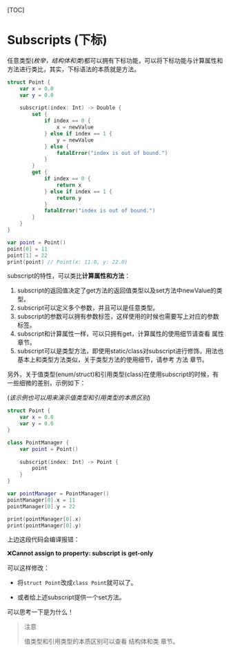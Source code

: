 [TOC]



# Subscripts (下标)

任意类型(*枚举，结构体和类*)都可以拥有下标功能，可以将下标功能与计算属性和方法进行类比，其实，下标语法的本质就是方法。

```swift
struct Point {
    var x = 0.0
    var y = 0.0
    
    subscript(index: Int) -> Double {
        set {
            if index == 0 {
                x = newValue
            } else if index == 1 {
                y = newValue
            } else {
                fatalError("index is out of bound.")
            }
        }
        get {
            if index == 0 {
                return x
            } else if index == 1 {
                return y
            }
            fatalError("index is out of bound.")
        }
    }
}

var point = Point()
point[0] = 11
point[1] = 22
print(point) // Point(x: 11.0, y: 22.0)
```

subscript的特性，可以类比**计算属性和方法**：

1. subscript的返回值决定了get方法的返回值类型以及set方法中newValue的类型。
2. subscript可以定义多个参数，并且可以是任意类型。
3. subscript的参数可以拥有参数标签，这样使用的时候也需要写上对应的参数标签。
4. subscript和计算属性一样，可以只拥有get，计算属性的使用细节请查看 属性 章节。
5. subscript可以是类型方法，即使用static/class对subscript进行修饰，用法也基本上和类型方法类似，关于类型方法的使用细节，请参考 方法 章节。

另外，关于值类型(enum/struct)和引用类型(class)在使用subscript的时候，有一些细微的差别，示例如下：

(*该示例也可以用来演示值类型和引用类型的本质区别*)

```swift
struct Point {
    var x = 0.0
    var y = 0.0
}

class PointManager {
    var point = Point()
    
    subscript(index: Int) -> Point {
        point
    }
}

var pointManager = PointManager()
pointManager[0].x = 11
pointManager[0].y = 22

print(pointManager[0].x)
print(pointManager[0].y)
```

上边这段代码会编译报错：

❌**Cannot assign to property: subscript is get-only**

可以这样修改：

- 将`struct Point`改成`class Point`就可以了。

- 或者给上述subscript提供一个set方法。

可以思考一下是为什么！

> 注意
>
> 值类型和引用类型的本质区别可以查看 结构体和类 章节。

